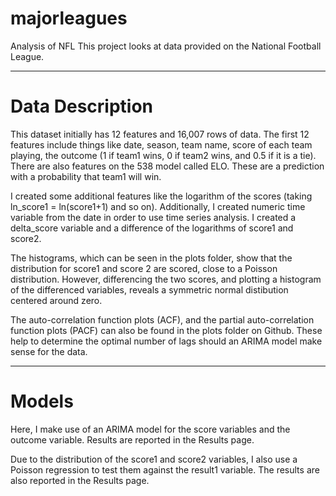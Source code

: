 # majorleagues
Analysis of NFL
This project looks at data provided on the National Football League.
______________________________________________________________________________________

# Data Description
This dataset initially has 12 features and 16,007 rows of data. The first 12 features include things like date, season, team name, score of each team playing, the outcome (1 if team1 wins, 0 if team2 wins, and 0.5 if it is a tie). There are also features on the 538 model called ELO. These are a prediction with a probability that team1 will win. 

I created some additional features like the logarithm of the scores (taking ln_score1 = ln(score1+1) and so on). Additionally, I created numeric time variable from the date in order to use time series analysis. I created a delta_score variable and a difference of the logarithms of score1 and score2. 

The histograms, which can be seen in the plots folder, show that the distribution for score1 and score 2 are scored, close to a Poisson distribution. However, differencing the two scores, and plotting a histogram of the differenced variables, reveals a symmetric normal distibution centered around zero. 

The auto-correlation function plots (ACF), and the partial auto-correlation function plots (PACF) can also be found in the plots folder on Github. These help to determine the optimal number of lags should an ARIMA model make sense for the data. 
______________________________________________________________________________________

# Models

Here, I make use of an ARIMA model for the score variables and the outcome variable. Results are reported in the Results page. 

Due to the distribution of the score1 and score2 variables, I also use a Poisson regression to test them against the result1 variable. The results are also reported in the Results page. 
